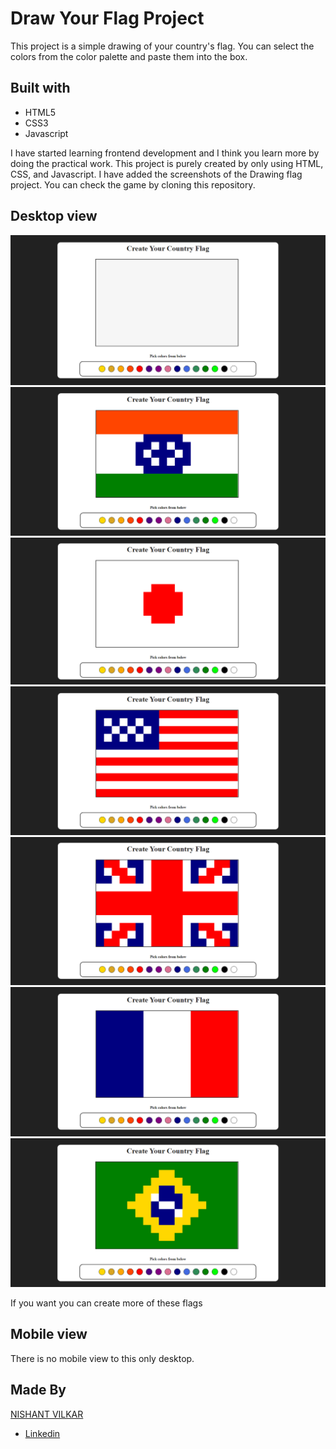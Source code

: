# Draw Your Flag Project
This project is a simple drawing of your country's flag. You can select the colors from the color palette and paste them into the box. 

## Built with
- HTML5
- CSS3
- Javascript

I have started learning frontend development and I think you learn more by doing the practical work.
This project is purely created by only using HTML, CSS, and Javascript.
I have added the screenshots of the Drawing flag project. You can check the game by cloning this repository.

## Desktop view

![Draw your flag interface](Assets/MainInterface.PNG)
![INDIAN FLAG](Assets/IndianFlag.PNG)
![JAPAN FLAG](Assets/JapanFlag.PNG)
![USA FLAG](Assets/USAFlag.PNG)
![UK FLAG](Assets/UKFlag.PNG)
![FRANCE FLAG](Assets/FranceFlag.PNG)
![BRAZIL FLAG](Assets/BrazilFlag.PNG)

If you want you can create more of these flags

## Mobile view
There is no mobile view to this only desktop.

## Made By
[NISHANT VILKAR](https://github.com/almightynv)
- [Linkedin](https://www.linkedin.com/in/nishantvilkar076/)
